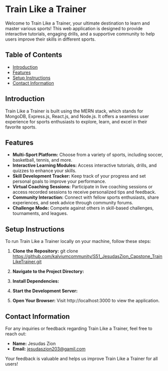 # Train Like a Trainer

Welcome to Train Like a Trainer, your ultimate destination to learn and master various sports! This web application is designed to provide interactive tutorials, engaging drills, and a supportive community to help users improve their skills in different sports.

## Table of Contents
- [Introduction](#introduction)
- [Features](#features)
- [Setup Instructions](#setup-instructions)
- [Contact Information](#contact-information)

## Introduction

Train Like a Trainer is built using the MERN stack, which stands for MongoDB, Express.js, React.js, and Node.js. It offers a seamless user experience for sports enthusiasts to explore, learn, and excel in their favorite sports.

## Features

- **Multi-Sport Platform:** Choose from a variety of sports, including soccer, basketball, tennis, and more.
- **Interactive Learning Modules:** Access interactive tutorials, drills, and quizzes to enhance your skills.
- **Skill Development Tracker:** Keep track of your progress and set personal goals to improve your performance.
- **Virtual Coaching Sessions:** Participate in live coaching sessions or access recorded sessions to receive personalized tips and feedback.
- **Community Interaction:** Connect with fellow sports enthusiasts, share experiences, and seek advice through community forums.
- **Challenge Mode:** Compete against others in skill-based challenges, tournaments, and leagues.

## Setup Instructions

To run Train Like a Trainer locally on your machine, follow these steps:

1. **Clone the Repository:** git clone https://github.com/kalviumcommunity/S51_JesudasZion_Capstone_TrainLikeTrainer.git

2. **Navigate to the Project Directory:**

3. **Install Dependencies:**

4. **Start the Development Server:**

5. **Open Your Browser:**
Visit http://localhost:3000 to view the application.

## Contact Information

For any inquiries or feedback regarding Train Like a Trainer, feel free to reach out:

- **Name:** Jesudas Zion
- **Email:** jesudaszion203@gamil.com

Your feedback is valuable and helps us improve Train Like a Trainer for all users!



